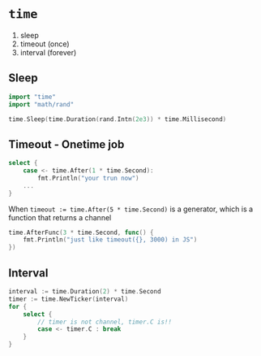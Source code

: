 # `time`
1. sleep
2. timeout (once)
3. interval (forever)

## Sleep
```go
import "time"
import "math/rand"

time.Sleep(time.Duration(rand.Intn(2e3)) * time.Millisecond)
```

## Timeout - Onetime job
```go
select {
    case <- time.After(1 * time.Second):
        fmt.Println("your trun now")
    ...
}
```
When `timeout := time.After(5 * time.Second)` is a generator, which is a function that returns a channel

```go
time.AfterFunc(3 * time.Second, func() {
    fmt.Println("just like timeout({}, 3000) in JS")
})
```

## Interval
```go
interval := time.Duration(2) * time.Second
timer := time.NewTicker(interval)
for {
    select {
        // timer is not channel, timer.C is!!
        case <- timer.C : break
    }
}

```

